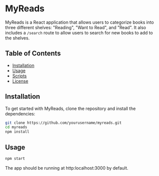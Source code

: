 # MyReads

MyReads is a React application that allows users to categorize books into three different shelves: "Reading", "Want to Read", and "Read". It also includes a `/search` route to allow users to search for new books to add to the shelves.

## Table of Contents

- [Installation](#installation)
- [Usage](#usage)
- [Scripts](#scripts)
- [License](#license)

## Installation

To get started with MyReads, clone the repository and install the dependencies:

```bash
git clone https://github.com/yourusername/myreads.git
cd myreads
npm install
```

## Usage

```bash
npm start
```

The app should be running at http:localhost:3000 by default.

